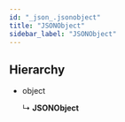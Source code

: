 ```yaml
---
id: "_json_.jsonobject"
title: "JSONObject"
sidebar_label: "JSONObject"
---
```


## Hierarchy

* object

  ↳ **JSONObject**
